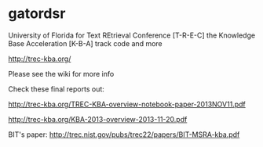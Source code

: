 gatordsr
========

University of Florida for Text REtrieval Conference [T-R-E-C] the Knowledge Base Acceleration [K-B-A] track code and more

http://trec-kba.org/

Please see the wiki for more info

Check these final reports out:

http://trec-kba.org/TREC-KBA-overview-notebook-paper-2013NOV11.pdf

http://trec-kba.org/KBA-2013-overview-2013-11-20.pdf

BIT's paper: http://trec.nist.gov/pubs/trec22/papers/BIT-MSRA-kba.pdf

